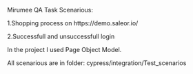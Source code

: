 Mirumee QA Task
Scenarious:
<p>1.Shopping process on https://demo.saleor.io/</p>
<p>2.Successfull and unsuccessfull login</p>

<p>In the project I used Page Object Model.</p>
<p> All scenarious are in folder: cypress/integration/Test_scenarios</p>
